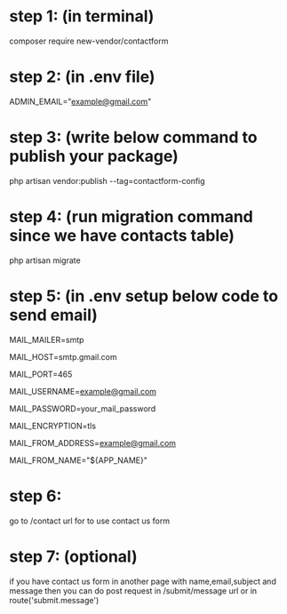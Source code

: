 <!-- =============Follow this steps to use contact us form package========= -->
# step 1: (in terminal)
composer require new-vendor/contactform

# step 2: (in .env file)
ADMIN_EMAIL="example@gmail.com"

# step 3: (write below command to publish your package)
php artisan vendor:publish --tag=contactform-config

# step 4: (run migration command since we have contacts table)
php artisan migrate

# step 5: (in .env setup below code to send email)
MAIL_MAILER=smtp

MAIL_HOST=smtp.gmail.com

MAIL_PORT=465

MAIL_USERNAME=example@gmail.com

MAIL_PASSWORD=your_mail_password

MAIL_ENCRYPTION=tls

MAIL_FROM_ADDRESS=example@gmail.com

MAIL_FROM_NAME="${APP_NAME}"

# step 6: 
go to /contact url for to use contact us form

# step 7: (optional)
if you have contact us form in another page with name,email,subject and message then you can do post request in /submit/message url or in route('submit.message')
